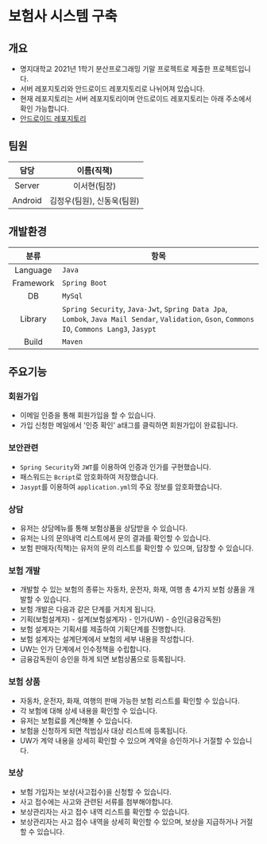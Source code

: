 # 보험사 시스템 구축

## 개요

- 명지대학교 2021년 1학기 분산프로그래밍 기말 프로젝트로 제출한 프로젝트입니다.
- 서버 레포지토리와 안드로이드 레포지토리로 나뉘어져 있습니다.
- 현재 레포지토리는 서버 레포지토리이며 안드로이드 레포지토리는 아래 주소에서 확인 가능합니다.
- [안드로이드 레포지토리](https://github.com/DogFoot-MJU/Insurance-System-App)

## 팀원

|담당|이름(직책)|
|:---:|:---:|
|Server|이서현(팀장)|
|Android|김정우(팀원), 신동욱(팀원)|

## 개발환경

|분류|항목|
|:---:|---|
|Language|`Java`|
|Framework|`Spring Boot`|
|DB|`MySql`|
|Library|`Spring Security`, `Java-Jwt`, `Spring Data Jpa`, `Lombok`, `Java Mail Sendar`, `Validation`, `Gson`, `Commons IO`, `Commons Lang3`, `Jasypt`|
|Build|`Maven`|

## 주요기능

### 회원가입

- 이메일 인증을 통해 회원가입을 할 수 있습니다.
- 가입 신청한 메일에서 '인증 확인' a태그를 클릭하면 회원가입이 완료됩니다.

### 보안관련

- `Spring Security`와 `JWT`를 이용하여 인증과 인가를 구현했습니다.
- 패스워드는 `Bcript`로 암호화하여 저장했습니다.
- `Jasypt`를 이용하여 `application.yml`의 주요 정보를 암호화했습니다.

### 상담

- 유저는 상담메뉴를 통해 보험상품을 상담받을 수 있습니다.
- 유저는 나의 문의내역 리스트에서 문의 결과를 확인할 수 있습니다.
- 보험 판매자(직책)는 유저의 문의 리스트를 확인할 수 있으며, 답장할 수 있습니다.

### 보험 개발
- 개발할 수 있는 보험의 종류는 자동차, 운전자, 화재, 여행 총 4가지 보험 상품을 개발할 수 있습니다.
- 보험 개발은 다음과 같은 단계를 거치게 됩니다.
- 기획(보험설계자) - 설계(보험설계자) - 인가(UW) - 승인(금융감독원)
- 보험 설계자는 기획서를 제출하여 기획단계를 진행합니다.
- 보험 설계자는 설계단계에서 보험의 세부 내용을 작성합니다.
- UW는 인가 단계에서 인수정책을 수립합니다.
- 금융감독원이 승인을 하게 되면 보험상품으로 등록됩니다.

### 보험 상품
- 자동차, 운전자, 화재, 여행의 판매 가능한 보험 리스트를 확인할 수 있습니다.
- 각 보험에 대해 상세 내용을 확인할 수 있습니다.
- 유저는 보험료를 계산해볼 수 있습니다.
- 보험을 신청하게 되면 적범심사 대상 리스트에 등록됩니다.
- UW가 계약 내용을 상세히 확인할 수 있으며 계약을 승인하거나 거절할 수 있습니다.

### 보상
- 보험 가입자는 보상(사고접수)을 신청할 수 있습니다.
- 사고 접수에는 사고와 관련된 서류를 첨부해야합니다.
- 보상관리자는 사고 접수 내역 리스트를 확인할 수 있습니다.
- 보상관리자는 사고 접수 내역을 상세히 확인할 수 있으며, 보상을 지급하거나 거절할 수 있습니다.